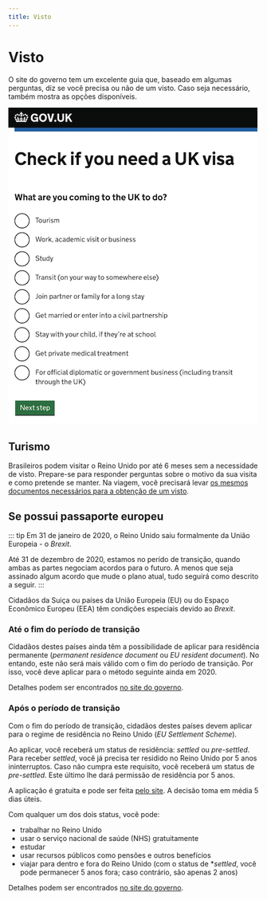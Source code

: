```yaml
---
title: Visto
---
```


# Visto

O site do governo tem um excelente guia que, baseado em algumas perguntas, diz se você precisa ou não de um visto. Caso seja necessário, também mostra as opções disponíveis.

[![](./check-if-you-need-a-uk-visa.png)](https://www.gov.uk/check-uk-visa/y/brazil)

## Turismo

Brasileiros podem visitar o Reino Unido por até 6 meses sem a necessidade de visto. Prepare-se para responder perguntas sobre o motivo da sua visita e como pretende se manter. Na viagem, você precisará levar [os mesmos documentos necessários para a obtenção de um visto](https://www.gov.uk/government/publications/visitor-visa-guide-to-supporting-documents/guide-to-supporting-documents-visiting-the-uk).

## Se possui passaporte europeu

::: tip
Em 31 de janeiro de 2020, o Reino Unido saiu formalmente da União Europeia - o *Brexit*.

Até 31 de dezembro de 2020, estamos no perído de transição, quando ambas as partes negociam acordos para o futuro. A menos que seja assinado algum acordo que mude o plano atual, tudo seguirá como descrito a seguir.
:::

Cidadãos da Suiça ou países da União Europeia (EU) ou do Espaço Econômico Europeu (EEA) têm condições especiais devido ao *Brexit*.

### Até o fim do período de transição

Cidadãos destes países ainda têm a possibilidade de aplicar para residência permanente (*permanent residence document* ou *EU resident document*). No entando, este não será mais válido com o fim do período de transição. Por isso, você deve aplicar para o método seguinte ainda em 2020.

Detalhes podem ser encontrados [no site do governo](https://www.gov.uk/permanent-residence-document-eu-eea).

### Após o período de transição

Com o fim do período de transição, cidadãos destes países devem aplicar para o regime de residência no Reino Unido (*EU Settlement Scheme*).

Ao aplicar, você receberá um status de residência: *settled* ou *pre-settled*. Para receber *settled*, você já precisa ter residido no Reino Unido por 5 anos ininterruptos. Caso não cumpra este requisito, você receberá um status de *pre-settled*. Este último lhe dará permissão de residência por 5 anos.

A aplicação é gratuita e pode ser feita [pelo site](https://www.gov.uk/settled-status-eu-citizens-families/applying-for-settled-status). A decisão toma em média 5 dias úteis.

Com qualquer um dos dois status, você pode:

* trabalhar no Reino Unido
* usar o serviço nacional de saúde (NHS) gratuitamente
* estudar
* usar recursos públicos como pensões e outros benefícios
* viajar para dentro e fora do Reino Unido (com o status de **settled*, você pode permanecer 5 anos fora; caso contrário, são apenas 2 anos)

Detalhes podem ser encontrados [no site do governo](https://www.gov.uk/settled-status-eu-citizens-families).
